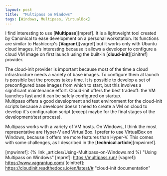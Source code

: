```yaml
---
layout: post
title:  "Multipass on Windows"
tags: [Windows, Multipass, VirtualBox]
---
```



I find interesting to use [__Multipass__][mpref]. It is a lightweight tool created by Canonical
to ease development on a personal workstation. Its functions are similar to 
Hashicorp's [__Vagrant__][vagref] but it works only with Ubuntu cloud images. It's interesting because it allows 
a developer to configure a cloud VM image on first launch using the built-in [__cloud-init__][cinitref] provider.  

The cloud-init provider is important because most of the time a cloud infrastructure needs a variety of base images.
To configure them at launch is possible but the process takes time. It is possible to develop a set of preconfigured
base images from which to start, but this involves a significant maintenance effort. Cloud-init offers 
the best tradeoff: the VM launches fast and it can be safely configured on startup. \
Multipass offers a good development and test environment for the cloud-init scripts 
because a developer doesn't need to create a VM on cloud to develop it's configuration script (except maybe
for the final stages of the development/test process).  

Multipass works with a variety of VM hosts. On Windows, I think the most representative are Hyper-V and VirtualBox. 
I prefer to use VirtualBox on Windows, because it offers me more features than Hyper-V. This comes with some
challenges, as I described in the [__technical article__][mpwinref].





[mpwinref]: {% link _articles/Using-Multipass-on-Windows.md %} "Using Multipass on Windows"
[mpref]: https://multipass.run/
[vagref]: https://www.vagrantup.com/
[cinitref]: https://cloudinit.readthedocs.io/en/latest/# "cloud-init documentation"


